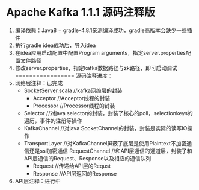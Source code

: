 Apache Kafka 1.1.1 源码注释版
=================
1. 编译依赖：Java8 + gradle-4.8.1亲测编译成功，gradle高版本会缺少一些插件
2. 执行gradle idea成功后，导入idea
3. 在idea应用启动配置中配置Program arguments，指定server.properties配置文件路径
4. 修改server.properties，指定kafka数据路径与zk路径，即可启动调试
=================
源码注释进度：
1. 网络层注释：已完成
   - SocketServer.scala                     //kafka网络层的封装
     - Acceptor                             //Acceptor线程的封装
     - Processor                            //Processor线程的封装
   - Selector                               //对java selector的封装，封装了核心的poll，selectionkeys的遍历，事件的注册等操作  
   - KafkaChannel                           //对java SocketChannel的封装，封装是实际的读写IO操作
   - TransportLayer                         //对KafkaChannel屏蔽了底层是使用Plaintext不加密通信还是ssl加密通信
   RequestChannel                           //和API层通信的通道层，封装了和API层通信的Request、Response以及相应的通信队列
     - Request                              //传递给API层的Requst
     - Response                             //API层返回的Response
2. API层注释：进行中  